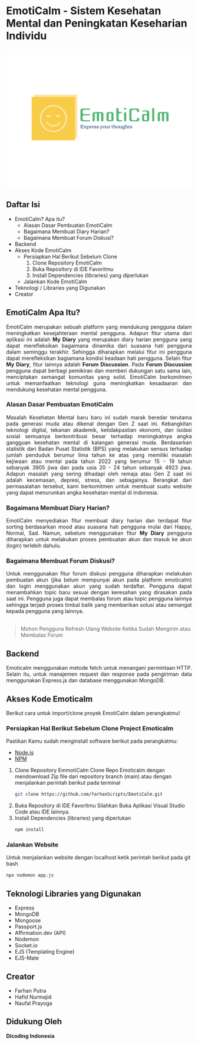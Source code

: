 # EmotiCalm - Sistem Kesehatan Mental dan Peningkatan Keseharian Individu
![EmotiCalm Logo](public/images/emoticalm_logo.png)
## Daftar Isi
- EmotiCalm? Apa itu?
  - Alasan Dasar Pembuatan EmotiCalm
  - Bagaimana Membuat Diary Harian?
  - Bagaimana Membuat Forum Diskusi?
- Backend 
- Akses Kode EmotiCalm 
  - Persiapkan Hal Berikut Sebelum Clone 
    1. Clone Repository EmotiCalm
    2. Buka Repository di IDE Favoritmu
    3. Install Dependencies (libraries) yang diperlukan
  - Jalankan Kode EmotiCalm
- Teknologi / Libraries yang Digunakan
- Creator

## EmotiCalm Apa Itu?
<div align="justify">
EmotiCalm merupakan sebuah platform yang mendukung pengguna dalam meningkatkan kesejahteraan mental pengguna. Adapun fitur utama dari aplikasi ini adalah <span><strong>My Diary</strong></span> yang merupakan diary harian pengguna
yang dapat merefleksikan bagaimana dinamika dari suasana hati pengguna dalam seminggu terakhir. Sehingga diharapkan melalui fitur ini pengguna dapat merefleksikan bagiamana kondisi keadaan hati pengguna.
Selain fitur <span><strong>My Diary</strong></span>, fitur lainnya adalah <span><strong>Forum Discussion</strong></span>. Pada <span><strong>Forum Discussion</strong></span> pengguna dapat berbagi pemikiran dan memberi dukungan satu sama lain, menciptakan semangat komunitas yang solid.
EmotiCalm berkomitmen untuk memanfaatkan teknologi guna meningkatkan kesadaaran dan mendukung kesehatan mental pengguna.
</div>

### Alasan Dasar Pembuatan EmotiCalm
<div align="justify">
Masalah Kesehatan Mental baru baru ini sudah marak beredar terutama pada generasi muda atau dikenal dengan Gen Z saat ini. Kebangkitan teknologi
digital, tekanan akademik, ketidakpastian ekonomi, dan isolasi sosial semuanya berkontribusi besar terhadap meningkatnya angka gangguan kesehatan mental di kalangan generasi muda. Berdasarkan statistik dari Badan Pusat Statistik (BPS)
yang melakukan sensus terhadap jumlah penduduk berumur lima tahun ke atas yang memiliki masalah kejiwaan atau mental pada tahun 2022 yang berumur 15 -
19 tahun sebanyak 3905 jiwa dan pada usia 20 - 24 tahun sebanyak 4923 jiwa. Adapun masalah yang sering dihadapi oleh remaja atau Gen Z saat ini adalah
kecemasan, depresi, stress, dan sebagainya. Berangkat dari permasalahan tersebut, kami berkomitmen untuk membuat suatu website yang dapat menurunkan 
angka kesehatan mental di Indonesia.
</div>

### Bagaimana Membuat Diary Harian? 
<div align="justify">
EmotiCalm menyediakan fitur membuat diary harian dan terdapat fitur sorting berdasarkan mood atau suasana hati pengguna mulai dari Happy, Normal, Sad.
Namun, sebelum menggunakan fitur <strong>My Diary</strong> pengguna diharapkan untuk melakukan proses pembuatan akun dan masuk ke akun (login) terlebih dahulu.
</div>

### Bagaimana Membuat Forum Diskusi?
<div align="justify">
Untuk menggunakan fitur forum diskusi pengguna diharapkan melakukan pembuatan akun (jika belum mempunyai akun pada platform emoticalm) dan login menggunakan akun yang sudah terdaftar.
Pengguna dapat menambahkan topic baru sesuai dengan keresahan yang dirasakan pada saat ini. Pengguna juga dapat membalas forum atau topic pengguna lainnya sehingga terjadi proses timbal balik yang memberikan solusi atau semangat kepada pengguna yang lainnya.
</div> <br>

> Mohon Pengguna Refresh Ulang Website Ketika Sudah Mengirim atau Membalas Forum
## Backend
<div align="justify">
Emoticalm menggunakan metode fetch untuk menangani permintaan HTTP. Selain itu, untuk manajemen request dan response pada pengiriman data menggunakan Express.js dan database menggunakan MongoDB.  
</div>

## Akses Kode Emoticalm
<div align="justify">
  Berikut cara untuk import/clone proyek EmotiCalm dalam perangkatmu!
</div>

### Persiapkan Hal Berikut Sebelum Clone Project Emoticalm
Pastikan Kamu sudah menginstall software berikut pada perangkatmu:
- [Node.js](https://nodejs.org/en)
- [NPM](https://www.npmjs.com/)
 
1. Clone Repository EmmotiCalm
   Clone Repo Emoticalm dengan mendownload Zip file dari repository branch (main) atau dengan menjalankan perintah berikut pada terminal
   ``` bash
   git clone https://github.com/farhanScripts/EmotiCalm.git
3. Buka Repository di IDE Favoritmu
   Silahkan Buka Aplikasi Visual Studio Code atau IDE lainnya.
5. Install Dependencies (libraries) yang diperlukan
   ``` bash
   npm install

### Jalankan Website
Untuk menjalankan website dengan localhost ketik perintah berikut pada git bash
``` bash 
npx nodemon app.js
```

## Teknologi  Libraries yang Digunakan
- Express
- MongoDB
- Mongoose
- Passport.js
- Affirmation.dev (API)
- Nodemon
- Socket.io
- EJS (Templating Engine)
- EJS-Mate

## Creator
- Farhan Putra
- Hafid Nurmajid
- Naufal Prayoga

## Didukung Oleh
**Dicoding Indonesia**
